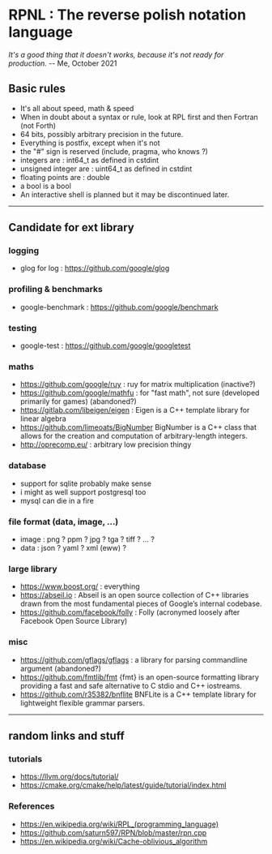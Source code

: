 # RPNL : The reverse polish notation language

_It's a good thing that it doesn't works, because it's not ready for production._
-- Me, October 2021

## Basic rules

* It's all about speed, math & speed
* When in doubt about a syntax or rule, look at RPL first and then Fortran (not Forth)
* 64 bits, possibly arbitrary precision in the future.
* Everything is postfix, except when it's not
* the "#" sign is reserved (include, pragma, who knows ?)
* integers are : int64_t as defined in cstdint
* unsigned integer are : uint64_t as defined in cstdint
* floating points are : double
* a bool is a bool
* An interactive shell is planned but it may be discontinued later.

---

## Candidate for ext library

### logging
* glog for log : https://github.com/google/glog

### profiling & benchmarks
* google-benchmark : https://github.com/google/benchmark

### testing
* google-test : https://github.com/google/googletest

### maths
* https://github.com/google/ruy : ruy for matrix multiplication (inactive?)
* https://github.com/google/mathfu : for "fast math", not sure (developed primarily for games) (abandoned?)
* https://gitlab.com/libeigen/eigen : Eigen is a C++ template library for linear algebra
* https://github.com/limeoats/BigNumber BigNumber is a C++ class that allows for the creation and computation of arbitrary-length integers.
* http://oprecomp.eu/ : arbitrary low precision thingy


### database
* support for sqlite probably make sense
* i might as well support postgresql too
* mysql can die in a fire

### file format (data, image, ...)

* image : png ? ppm ? jpg ? tga ? tiff ? ... ?
* data : json ? yaml ? xml (eww) ?

### large library

* https://www.boost.org/ : everything
* https://abseil.io : Abseil is an open source collection of C++ libraries drawn from the most fundamental pieces of Google’s internal codebase.
* https://github.com/facebook/folly : Folly (acronymed loosely after Facebook Open Source Library)


### misc
* https://github.com/gflags/gflags : a library for parsing commandline argument (abandoned?)
* https://github.com/fmtlib/fmt {fmt} is an open-source formatting library providing a fast and safe alternative to C stdio and C++ iostreams.
* https://github.com/r35382/bnflite BNFLite is a C++ template library for lightweight flexible grammar parsers.

---

## random links and stuff



### tutorials

* https://llvm.org/docs/tutorial/
* https://cmake.org/cmake/help/latest/guide/tutorial/index.html

### References
* https://en.wikipedia.org/wiki/RPL_(programming_language)
* https://github.com/saturn597/RPN/blob/master/rpn.cpp
* https://en.wikipedia.org/wiki/Cache-oblivious_algorithm
